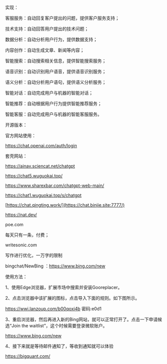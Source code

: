 实现：

客服服务：自动回复客户提出的问题，提供客户服务支持；

技术支持：自动回答用户提出的技术问题；

 数据分析：自动分析用户行为，提供数据支持；

 内容创作：自动生成文章、新闻等内容；

 智能搜索：自动搜索相关信息，提供智能搜索服务；

语音识别：自动识别用户语音，提供语音识别服务；

 语义分析：自动分析用户语句，提供语义分析服务； 

智能对话：自动完成用户与机器的智能对话；

智能推荐：自动根据用户行为提供智能推荐服务；

智能客服：自动完成用户与机器的智能客服服务。



开源版本：



官方网站使用：

https://chat.openai.com/auth/login



套壳网站：



https://ainav.sciencat.net/chatgpt



https://chat5.wuguokai.top/

https://www.sharexbar.com/chatgpt-web-main/

https://chat1.wuguokai.top/s/chatgpt



[https://chat.qingting.work/](https://chat.binjie.site:7777/)

https://nat.dev/

poe.com

每天只有一条，付费；



writesonic.com

写作进行优化，一万字的限制



bingchat/NewBing ：https://www.bing.com/new

使用方法：

1、使用Edge浏览器，扩展市场中搜索并安装Gooreplacer。

2、点击浏览器中该扩展的图标，点击导入下面的规则。如下图所示。

https://wwi.lanzoup.com/b00qoxi4b 密码:e0d1

3、重启浏览器，然后再进入新的Bing网站，就可以正常打开了。点击一下申请候选“Join the waitlist”，这个时候需要登录微软账户。

https://www.bing.com/new

4、接下来就是等待邮件通知了，等收到通知就可以体验







https://bigquant.com/

